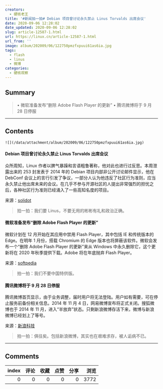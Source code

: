 ```yaml
---
creators:
  - 硬核老王
title: '#新闻拍一拍# Debian 项目曾讨论永久禁止 Linus Torvalds 出席会议'
date: 2020-09-06 12:28:02
date_updated: 2020-09-06 12:28:02
slug: article-12587-1.html
url: https://linux.cn/article-12587-1.html
url_from: ''
image: album/202009/06/122750pmzfxpuui61as6ia.jpg
tags:
  - flash
  - linus
  - 微博
categories:
  - 硬核观察
---
```


## Summary

> • 微软准备发布“删除 Adobe Flash Player 的更新” • 腾讯微博将于 9 月 28 日停服

***

<!-- more -->

## Contents

`![](/data/attachment/album/202009/06/122750pmzfxpuui61as6ia.jpg)`

#### Debian 项目曾讨论永久禁止 Linus Torvalds 出席会议

众所周知，Linux 作者以脾气暴躁和言语粗鲁著称，他对此也进行过反思。本周泄露出来的 253 封发表于 2014 年的 Debian 项目内部非公开讨论邮件显示，他在 DebConf 会议上的言行引发了争议，一部分人认为他违反了社区行为准则，应当永久禁止他出席未来的会议。在几乎不参与开源社区的人提出非常强烈的担忧之后，各种社区行为准则已经涌入了一些高知名度的项目。

来源：[solidot](https://www.solidot.org/story?sid=65453 "https://www.solidot.org/story?sid=65453")

> 
> 拍一拍：我们要 Linus，不要无用的彬彬有礼和政治正确。
> 
> 
> 

#### 微软准备发布“删除 Adobe Flash Player 的更新”

微软计划在 12 月开始在其应用中禁用 Flash Player，其中包括 IE 和传统版本的 Edge。在明年 1 月份，搭载 Chromium 的 Edge 版本也将屏蔽该软件。微软会发布一个“删除 Adobe Flash Player 的更新”来从 Windows 中永久删除它，这个更新将在 2020 年秋季提供下载。Adobe 将在年底抛弃 Flash Player。

来源：[softpedia](https://news.softpedia.com/news/microsoft-getting-ready-to-kill-off-flash-player-in-internet-explorer-edge-530994.shtml "https://news.softpedia.com/news/microsoft-getting-ready-to-kill-off-flash-player-in-internet-explorer-edge-530994.shtml")

> 
> 拍一拍：我们不要中国特供版。
> 
> 
> 

#### 腾讯微博将于 9 月 28 日停服

腾讯微博首页显示，由于业务调整，届时用户将无法登陆。用户如有需要，可在停止服务前备份相关信息。2014 年 11 月 4 日，网易微博宣布将正式关闭。搜狐微博也于 2014 年 11 月，进入“半放弃”状态。只剩新浪微博存活下来，微博与新浪微博已经划上了等号。

来源：[新浪科技](https://tech.sina.com.cn/roll/2020-09-05/doc-iivhvpwy5095698.shtml "https://tech.sina.com.cn/roll/2020-09-05/doc-iivhvpwy5095698.shtml")

> 
> 拍一拍：俱往矣。包括新浪微博，其实也在艰难求存，被人诟病不已。
> 
> 
>

***

## Comments


|   index |   评论 |   收藏 |   点赞 |   分享 |   浏览 |
|--------:|-------:|-------:|-------:|-------:|-------:|
|       0 |      0 |      0 |      0 |      0 |   3772 |
